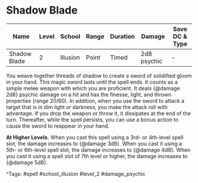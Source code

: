 # Shadow Blade

| Name | Level | School | Range | Duration | Damage | Save DC & Type |
|------|-------|--------|-------|----------|--------|----------------|
| Shadow Blade | 2 | Illusion | Point | Timed | 2d8 psychic | - |

You weave together threads of shadow to create a sword of solidified gloom in your hand. This magic sword lasts until the spell ends. It counts as a simple melee weapon with which you are proficient. It deals {@damage 2d8} psychic damage on a hit and has the finesse, light, and thrown properties (range 20/60). In addition, when you use the sword to attack a target that is in dim light or darkness, you make the attack roll with advantage. If you drop the weapon or throw it, it dissipates at the end of the turn. Thereafter, while the spell persists, you can use a bonus action to cause the sword to reappear in your hand.

**At Higher Levels.** When you cast this spell using a 3rd- or 4th-level spell slot, the damage increases to {@damage 3d8}. When you cast it using a 5th- or 6th-level spell slot, the damage increases to {@damage 4d8}. When you cast it using a spell slot of 7th level or higher, the damage increases to {@damage 5d8}.

^Tags: #spell #school_illusion #level_2 #damage_psychic